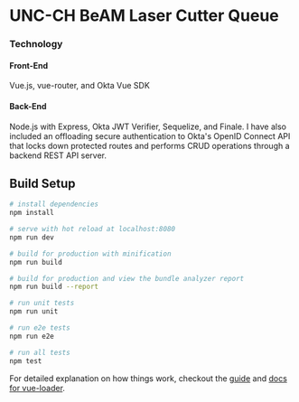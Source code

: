# UNC-CH BeAM Laser Cutter Queue

### Technology

#### Front-End
Vue.js, vue-router, and Okta Vue SDK

#### Back-End
Node.js with Express, Okta JWT Verifier, Sequelize, and Finale.
I have also included an offloading secure authentication to Okta's OpenID Connect API that locks down protected routes and performs CRUD operations through a backend REST API server.

## Build Setup

``` bash
# install dependencies
npm install

# serve with hot reload at localhost:8080
npm run dev

# build for production with minification
npm run build

# build for production and view the bundle analyzer report
npm run build --report

# run unit tests
npm run unit

# run e2e tests
npm run e2e

# run all tests
npm test
```

For detailed explanation on how things work, checkout the [guide](http://vuejs-templates.github.io/webpack/) and [docs for vue-loader](http://vuejs.github.io/vue-loader).
